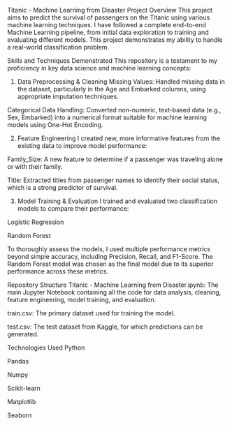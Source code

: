 Titanic - Machine Learning from Disaster
Project Overview
This project aims to predict the survival of passengers on the Titanic using various machine learning techniques. I have followed a complete end-to-end Machine Learning pipeline, from initial data exploration to training and evaluating different models. This project demonstrates my ability to handle a real-world classification problem.

Skills and Techniques Demonstrated
This repository is a testament to my proficiency in key data science and machine learning concepts:

1. Data Preprocessing & Cleaning
Missing Values: Handled missing data in the dataset, particularly in the Age and Embarked columns, using appropriate imputation techniques.

Categorical Data Handling: Converted non-numeric, text-based data (e.g., Sex, Embarked) into a numerical format suitable for machine learning models using One-Hot Encoding.

2. Feature Engineering
I created new, more informative features from the existing data to improve model performance:

Family_Size: A new feature to determine if a passenger was traveling alone or with their family.

Title: Extracted titles from passenger names to identify their social status, which is a strong predictor of survival.

3. Model Training & Evaluation
I trained and evaluated two classification models to compare their performance:

Logistic Regression

Random Forest

To thoroughly assess the models, I used multiple performance metrics beyond simple accuracy, including Precision, Recall, and F1-Score. The Random Forest model was chosen as the final model due to its superior performance across these metrics.

Repository Structure
Titanic - Machine Learning from Disaster.ipynb: The main Jupyter Notebook containing all the code for data analysis, cleaning, feature engineering, model training, and evaluation.

train.csv: The primary dataset used for training the model.

test.csv: The test dataset from Kaggle, for which predictions can be generated.

Technologies Used
Python

Pandas

Numpy

Scikit-learn

Matplotlib

Seaborn
